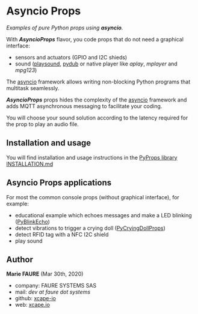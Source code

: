 ﻿# Asyncio Props
*Examples of pure Python props using **asyncio**.*

With ***AsyncioProps*** flavor, you code props that do not need a graphical interface:
* sensors and actuators (GPIO and I2C shieds)
* sound (<a href="https://pypi.org/project/playsound/" target="_blank">playsound</a>, <a href="https://pypi.org/project/pydub/" target="_blank">pydub</a> or native player like _aplay_, _mplayer_ and _mpg123_)

The <a href="https://docs.python.org/3/library/asyncio.html" target="_blank">asyncio</a> framework allows writing non-blocking Python programs that multitask seamlessly.

***AsyncioProps*** props hides the complexity of the <a href="https://docs.python.org/3/library/asyncio.html" target="_blank">asyncio</a> framework and adds MQTT asynchronous messaging to facilitate your coding.

You will choose your sound solution according to the latency required for the prop to play an audio file.

## Installation and usage
You will find installation and usage instructions in the [PyProps library INSTALLATION.md](../INSTALLATION.md)


## Asyncio Props applications
For most the common console props (without graphical interface), for example:
* educational example which echoes messages and make a LED blinking ([PyBlinkEcho](PyBlinkEcho))
* detect vibrations to trigger a crying doll  ([PyCryingDollProps](PyCryingDollProps))
* detect RFID tag with a NFC I2C shield
* play sound


## Author

**Marie FAURE** (Mar 30th, 2020)
* company: FAURE SYSTEMS SAS
* mail: *dev at faure dot systems*
* github: <a href="https://github.com/xcape-io?tab=repositories" target="_blank">xcape-io</a>
* web: <a href="https://xcape.io/" target="_blank">xcape.io</a>